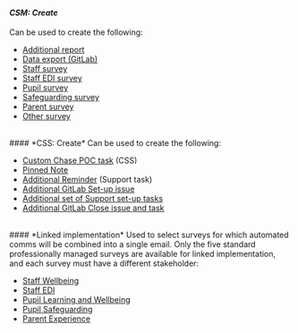 #### *CSM: Create*  
Can be used to create the following:

- <u>Additional report</u>  
- <u>Data export (GitLab)</u>  
- <u>Staff survey</u>  
- <u>Staff EDI survey</u>  
- <u>Pupil survey</u>  
- <u>Safeguarding survey</u>  
- <u>Parent survey</u>  
- <u>Other survey</u>  

<br>
#### *CSS: Create*  
Can be used to create the following:  

- <u>Custom Chase POC task</u> (CSS)  
- <u>Pinned Note</u>  
- <u>Additional Reminder</u> (Support task)  
- <u>Additional GitLab Set-up issue</u>  
- <u>Additional set of Support set-up tasks</u>  
- <u>Additional GitLab Close issue and task</u>  
<br>
#### *Linked implementation*  
Used to select surveys for which automated comms will be combined into a single email. Only the five standard professionally managed surveys are available for <span class="cyan">linked implementation</span>, and each survey must have a different stakeholder:  

- <u>Staff Wellbeing</u>  
- <u>Staff EDI</u>  
- <u>Pupil Learning and Wellbeing</u>  
- <u>Pupil Safeguarding</u>  
- <u>Parent Experience</u>  

